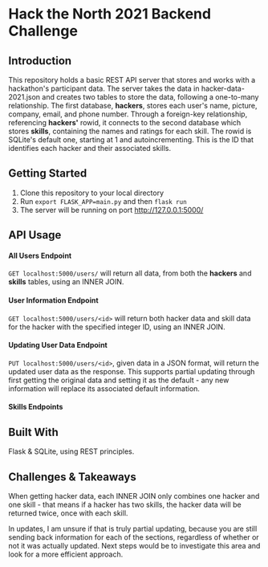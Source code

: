 # Hack the North 2021 Backend Challenge

## Introduction
This repository holds a basic REST API server that stores and works with a hackathon's participant data. The server takes the data in hacker-data-2021.json and creates two tables to store the data, following a one-to-many relationship. The first database, **hackers**, stores each user's name, picture, company, email, and phone number. Through a foreign-key relationship, referencing **hackers'** rowid, it connects to the second database which stores **skills**, containing the names and ratings for each skill. The rowid is SQLite's default one, starting at 1 and autoincrementing. This is the ID that identifies each hacker and their associated skills.

## Getting Started
1. Clone this repository to your local directory
2. Run `export FLASK_APP=main.py` and then `flask run` 
3. The server will be running on port http://127.0.0.1:5000/

## API Usage 

#### All Users Endpoint
`GET localhost:5000/users/` will return all data, from both the **hackers** and **skills** tables, using an INNER JOIN.

#### User Information Endpoint
`GET localhost:5000/users/<id>` will return both hacker data and skill data for the hacker with the specified integer ID, using an INNER JOIN. 

#### Updating User Data Endpoint
`PUT localhost:5000/users/<id>`, given data in a JSON format, will return the updated user data as the response. This supports partial updating through first getting the original data and setting it as the default - any new information will replace its associated default information. 

#### Skills Endpoints


## Built With
Flask & SQLite, using REST principles. 

## Challenges & Takeaways 

When getting hacker data, each INNER JOIN only combines one hacker and one skill - that means if a hacker has two skills, the hacker data will be returned twice, once with each skill.

In updates, I am unsure if that is truly partial updating, because you are still sending back information for each of the sections, regardless of whether or not it was actually updated. Next steps would be to investigate this area and look for a more efficient approach. 
